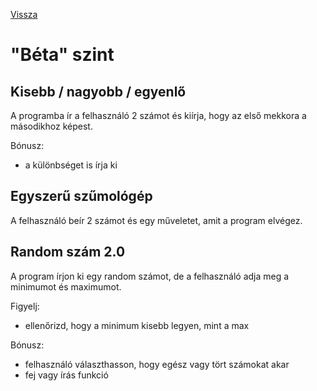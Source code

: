 [Vissza](../README.md)

# "Béta" szint

## Kisebb / nagyobb / egyenlő

A programba ír a felhasználó 2 számot és kiírja, hogy az első mekkora a másodikhoz képest.

Bónusz:
- a különbséget is írja ki

## Egyszerű szűmológép

A felhasználó beír 2 számot és egy műveletet, amit a program elvégez.

## Random szám 2.0

A program írjon ki egy random számot, de a felhasználó adja meg a minimumot és maximumot.

Figyelj:
- ellenőrizd, hogy a minimum kisebb legyen, mint a max

Bónusz:
- felhasználó választhasson, hogy egész vagy tört számokat akar
- fej vagy írás funkció